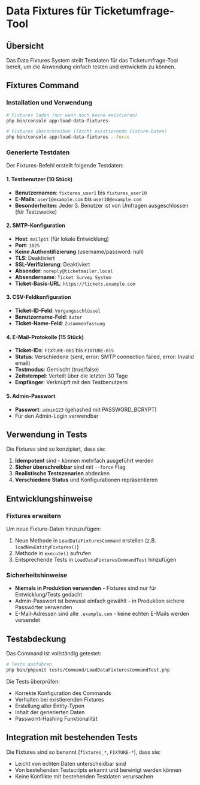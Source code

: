 # Data Fixtures für Ticketumfrage-Tool

## Übersicht

Das Data Fixtures System stellt Testdaten für das Ticketumfrage-Tool bereit, um die Anwendung einfach testen und entwickeln zu können.

## Fixtures Command

### Installation und Verwendung

```bash
# Fixtures laden (nur wenn noch keine existieren)
php bin/console app:load-data-fixtures

# Fixtures überschreiben (löscht existierende Fixture-Daten)
php bin/console app:load-data-fixtures --force
```

### Generierte Testdaten

Der Fixtures-Befehl erstellt folgende Testdaten:

#### 1. Testbenutzer (10 Stück)
- **Benutzernamen**: `fixtures_user1` bis `fixtures_user10`
- **E-Mails**: `user1@example.com` bis `user10@example.com`
- **Besonderheiten**: Jeder 3. Benutzer ist von Umfragen ausgeschlossen (für Testzwecke)

#### 2. SMTP-Konfiguration
- **Host**: `mailpit` (für lokale Entwicklung)
- **Port**: `1025`
- **Keine Authentifizierung** (username/password: null)
- **TLS**: Deaktiviert
- **SSL-Verifizierung**: Deaktiviert
- **Absender**: `noreply@ticketmailer.local`
- **Absendername**: `Ticket Survey System`
- **Ticket-Basis-URL**: `https://tickets.example.com`

#### 3. CSV-Feldkonfiguration
- **Ticket-ID-Feld**: `Vorgangsschlüssel`
- **Benutzername-Feld**: `Autor`
- **Ticket-Name-Feld**: `Zusammenfassung`

#### 4. E-Mail-Protokolle (15 Stück)
- **Ticket-IDs**: `FIXTURE-001` bis `FIXTURE-015`
- **Status**: Verschiedene (sent, error: SMTP connection failed, error: Invalid email)
- **Testmodus**: Gemischt (true/false)
- **Zeitstempel**: Verteilt über die letzten 30 Tage
- **Empfänger**: Verknüpft mit den Testbenutzern

#### 5. Admin-Passwort
- **Passwort**: `admin123` (gehashed mit PASSWORD_BCRYPT)
- Für den Admin-Login verwendbar

## Verwendung in Tests

Die Fixtures sind so konzipiert, dass sie:

1. **Idempotent** sind - können mehrfach ausgeführt werden
2. **Sicher überschreibbar** sind mit `--force` Flag
3. **Realistische Testszenarien** abdecken
4. **Verschiedene Status** und Konfigurationen repräsentieren

## Entwicklungshinweise

### Fixtures erweitern

Um neue Fixture-Daten hinzuzufügen:

1. Neue Methode in `LoadDataFixturesCommand` erstellen (z.B. `loadNewEntityFixtures()`)
2. Methode in `execute()` aufrufen
3. Entsprechende Tests in `LoadDataFixturesCommandTest` hinzufügen

### Sicherheitshinweise

- **Niemals in Produktion verwenden** - Fixtures sind nur für Entwicklung/Tests gedacht
- Admin-Passwort ist bewusst einfach gewählt - in Produktion sichere Passwörter verwenden
- E-Mail-Adressen sind alle `.example.com` - keine echten E-Mails werden versendet

## Testabdeckung

Das Command ist vollständig getestet:

```bash
# Tests ausführen
php bin/phpunit tests/Command/LoadDataFixturesCommandTest.php
```

Die Tests überprüfen:
- Korrekte Konfiguration des Commands
- Verhalten bei existierenden Fixtures
- Erstellung aller Entity-Typen
- Inhalt der generierten Daten
- Passworrt-Hashing Funktionalität

## Integration mit bestehenden Tests

Die Fixtures sind so benannt (`fixtures_*`, `FIXTURE-*`), dass sie:
- Leicht von echten Daten unterscheidbar sind
- Von bestehenden Testscripts erkannt und bereinigt werden können
- Keine Konflikte mit bestehenden Testdaten verursachen